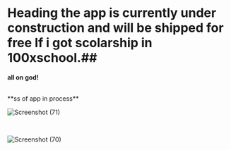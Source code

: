 # Heading the app is currently under construction and will be shipped for free If i got scolarship in 100xschool.##

**all on god!**

<br>
**ss of app in process**

![Screenshot (71)](https://github.com/user-attachments/assets/c0dfe1cf-8248-41e5-b79c-3ad948eaf432)

<br>


![Screenshot (70)](https://github.com/user-attachments/assets/8ebde72c-6916-49c7-834d-5e67175a1de1)
